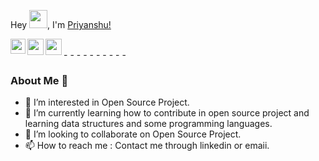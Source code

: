Hey <img src="https://github.com/TheDudeThatCode/TheDudeThatCode/blob/master/Assets/Hi.gif" width="29px">, I'm [Priyanshu!](https://www.trendingtaru.com/)

<a href="https://www.linkedin.com/in/kumar-priyanshu/">
  <img align="left" width="24px" src="https://cdn.jsdelivr.net/npm/simple-icons@v3/icons/linkedin.svg"  />
</a>
<a href="https://twitter.com/priyans01982615">
  <img align="left" width="26px" src="https://cdn.jsdelivr.net/npm/simple-icons@v3/icons/twitter.svg" />
</a>
<a href="technicalpriyanshutaru@gmail.com">
  <img align="left" width="26px" src="https://cdn.jsdelivr.net/npm/simple-icons@v3/icons/gmail.svg" />
</a>


<br />
- 
-  
-   
-    
-     
-      
-       
-        
-         
-          
 
 
 ### About Me 🚀

- 👀 I’m interested in Open Source Project.
- 🌱 I’m currently learning how to contribute in open source project and learning data structures and some programming languages.
- 💞️ I’m looking to collaborate on Open Source Project.
- 📫 How to reach me : Contact me through linkedin or emaii.

<!---
priyanshutaru/priyanshutaru is a ✨ special ✨ repository because its `README.md` (this file) appears on your GitHub profile.
You can click the Preview link to take a look at your changes.
--->
